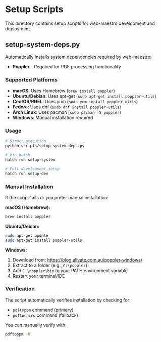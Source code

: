 # Setup Scripts

This directory contains setup scripts for web-maestro development and deployment.

## setup-system-deps.py

Automatically installs system dependencies required by web-maestro:

- **Poppler** - Required for PDF processing functionality

### Supported Platforms

- **macOS**: Uses Homebrew (`brew install poppler`)
- **Ubuntu/Debian**: Uses apt-get (`sudo apt-get install poppler-utils`)  
- **CentOS/RHEL**: Uses yum (`sudo yum install poppler-utils`)
- **Fedora**: Uses dnf (`sudo dnf install poppler-utils`)
- **Arch Linux**: Uses pacman (`sudo pacman -S poppler`)
- **Windows**: Manual installation required

### Usage

```bash
# Direct execution
python scripts/setup-system-deps.py

# Via hatch
hatch run setup-system

# Full development setup
hatch run setup-dev
```

### Manual Installation

If the script fails or you prefer manual installation:

**macOS (Homebrew):**
```bash
brew install poppler
```

**Ubuntu/Debian:**
```bash
sudo apt-get update
sudo apt-get install poppler-utils
```

**Windows:**
1. Download from: https://blog.alivate.com.au/poppler-windows/
2. Extract to a folder (e.g., `C:\poppler`)
3. Add `C:\poppler\bin` to your PATH environment variable
4. Restart your terminal/IDE

### Verification

The script automatically verifies installation by checking for:
- `pdftoppm` command (primary)
- `pdftocairo` command (fallback)

You can manually verify with:
```bash
pdftoppm -h
```